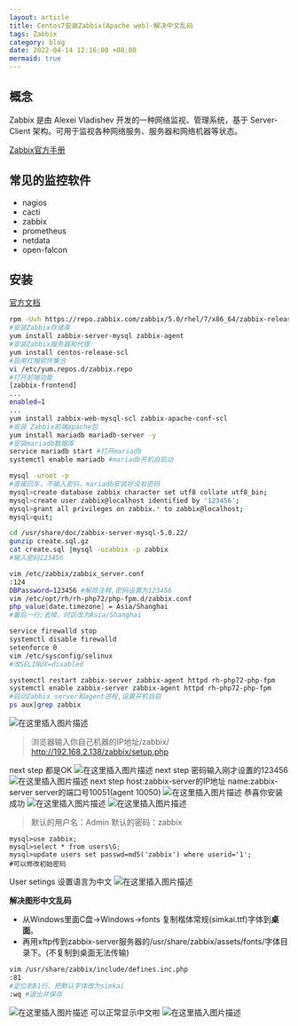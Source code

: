 ```yaml
---
layout: article
title: Centos7安装Zabbix(Apache web)-解决中文乱码
tags: Zabbix
category: blog
date: 2022-04-14 12:16:00 +08:00
mermaid: true
---
```


## 概念
Zabbix 是由 Alexei Vladishev 开发的一种网络监视、管理系统，基于 Server-Client 架构。可用于监视各种网络服务、服务器和网络机器等状态。

[Zabbix官方手册](https://www.zabbix.com/documentation/current/zh/manual)
## 常见的监控软件
- nagios
- cacti
- zabbix
- prometheus
- netdata
- open-falcon

## 安装
[官方文档](https://www.zabbix.com/cn/download?zabbix=5.0&os_distribution=centos&os_version=7&db=mysql&ws=apache)

```bash
rpm -Uvh https://repo.zabbix.com/zabbix/5.0/rhel/7/x86_64/zabbix-release-5.0-1.el7.noarch.rpm
#安装Zabbix存储库
yum install zabbix-server-mysql zabbix-agent
#安装Zabbix服务器和代理
yum install centos-release-scl
#启用红帽软件集合
vi /etc/yum.repos.d/zabbix.repo 
#打开前端功能
[zabbix-frontend]
...
enabled=1
...
yum install zabbix-web-mysql-scl zabbix-apache-conf-scl
#安装 Zabbix前端apache包
yum install mariadb mariadb-server -y
#安装mariadb数据库
service mariadb start #打开mariadb
systemctl enable mariadb #mariadb开机自启动
```

```bash
mysql -uroot -p
#直接回车，不输入密码，mariadb安装好没有密码
mysql>create database zabbix character set utf8 collate utf8_bin;
mysql>create user zabbix@localhost identified by '123456';
mysql>grant all privileges on zabbix.* to zabbix@localhost;
mysql>quit;
```

```bash
cd /usr/share/doc/zabbix-server-mysql-5.0.22/
gunzip create.sql.gz
cat create.sql |mysql -uzabbix -p zabbix
#输入密码123456
```

```bash
vim /etc/zabbix/zabbix_server.conf 
:124
DBPassword=123456 #解除注释,密码设置为123456
vim /etc/opt/rh/rh-php72/php-fpm.d/zabbix.conf 
php_value[date.timezone] = Asia/Shanghai
#最后一行;去掉，时区改为Asia/Shanghai
```

```bash
service firewalld stop
systemctl disable firewalld
setenforce 0
vim /etc/sysconfig/selinux
#改SELINUX=disabled
```

```bash
systemctl restart zabbix-server zabbix-agent httpd rh-php72-php-fpm
systemctl enable zabbix-server zabbix-agent httpd rh-php72-php-fpm
#启动Zabbix server和agent进程,设置开机自启
ps aux|grep zabbix
```
![在这里插入图片描述](https://img-blog.csdnimg.cn/283ffa9877544ced85c0caccddedc385.png?x-oss-process=image/watermark,type_d3F5LXplbmhlaQ,shadow_50,text_Q1NETiBAeXV0YW9fNTE3,size_20,color_FFFFFF,t_70,g_se,x_16)

> 浏览器输入你自己机器的IP地址/zabbix/
> http://192.168.2.138/zabbix/setup.php
> 
next step 
都是OK 
![在这里插入图片描述](https://img-blog.csdnimg.cn/96ae295890204539993ad426f962824b.png?x-oss-process=image/watermark,type_d3F5LXplbmhlaQ,shadow_50,text_Q1NETiBAeXV0YW9fNTE3,size_20,color_FFFFFF,t_70,g_se,x_16)
next step 
密码输入刚才设置的123456
![在这里插入图片描述](https://img-blog.csdnimg.cn/00f5f5b64562415fa5d7e457ea7ccea2.png?x-oss-process=image/watermark,type_d3F5LXplbmhlaQ,shadow_50,text_Q1NETiBAeXV0YW9fNTE3,size_20,color_FFFFFF,t_70,g_se,x_16)
next step
host:zabbix-server的IP地址
name:zabbix-server
server的端口号10051(agent 10050)
![在这里插入图片描述](https://img-blog.csdnimg.cn/a8fb9e79cb54415d91370db897812382.png?x-oss-process=image/watermark,type_d3F5LXplbmhlaQ,shadow_50,text_Q1NETiBAeXV0YW9fNTE3,size_20,color_FFFFFF,t_70,g_se,x_16)
恭喜你安装成功
![在这里插入图片描述](https://img-blog.csdnimg.cn/e1dc12be273548e49bff86a00b7e7ffd.png?x-oss-process=image/watermark,type_d3F5LXplbmhlaQ,shadow_50,text_Q1NETiBAeXV0YW9fNTE3,size_20,color_FFFFFF,t_70,g_se,x_16)
![在这里插入图片描述](https://img-blog.csdnimg.cn/c4557b50402d466cb2bf24121dbbe402.png?x-oss-process=image/watermark,type_d3F5LXplbmhlaQ,shadow_50,text_Q1NETiBAeXV0YW9fNTE3,size_14,color_FFFFFF,t_70,g_se,x_16)
> 默认的用户名：Admin 默认的密码：zabbix

```
mysql>use zabbix;
mysql>select * from users\G;
mysql>update users set passwd=md5('zabbix') where userid='1';
#可以修改初始密码
```

User setings
设置语言为中文
![在这里插入图片描述](https://img-blog.csdnimg.cn/1ef901dcb88d425e9c0cb3671105480c.png?x-oss-process=image/watermark,type_d3F5LXplbmhlaQ,shadow_50,text_Q1NETiBAeXV0YW9fNTE3,size_20,color_FFFFFF,t_70,g_se,x_16)

**解决图形中文乱码**

- 从Windows里面C盘->Windows->fonts 复制楷体常规(simkai.ttf)字体到**桌面**。
- 再用xftp传到zabbix-server服务器的/usr/share/zabbix/assets/fonts/字体目录下。(不复制到桌面无法传输)

 ```bash
vim /usr/share/zabbix/include/defines.inc.php 
:81 
#定位到81行，把默认字体改为simkai
:wq #退出并保存
```
![在这里插入图片描述](https://img-blog.csdnimg.cn/2d3ad11860dc420cbd484567b56bf5b2.png?x-oss-process=image/watermark,type_d3F5LXplbmhlaQ,shadow_50,text_Q1NETiBAeXV0YW9fNTE3,size_20,color_FFFFFF,t_70,g_se,x_16)
可以正常显示中文啦
![在这里插入图片描述](https://img-blog.csdnimg.cn/db297d1280a94eb6948c9e6f4d89abd8.png?x-oss-process=image/watermark,type_d3F5LXplbmhlaQ,shadow_50,text_Q1NETiBAeXV0YW9fNTE3,size_20,color_FFFFFF,t_70,g_se,x_16)


